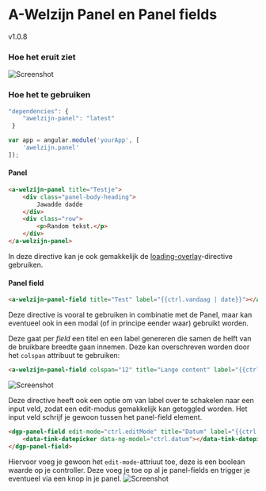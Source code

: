 # A-Welzijn Panel en Panel fields

v1.0.8

### Hoe het eruit ziet

![Screenshot](https://s3.amazonaws.com/f.cl.ly/items/2H3R2U0K0820370W2Y1L/panel.PNG)

### Hoe het te gebruiken

```javascript
"dependencies": {
	"awelzijn-panel": "latest"
 }
```
```javascript
var app = angular.module('yourApp', [
	'awelzijn.panel'
]);
```

#### Panel

```html
<a-welzijn-panel title="Testje">
	<div class="panel-body-heading">
		Jawadde dadde
	</div>
	<div class="row">
		<p>Random tekst.</p>
	</div>
</a-welzijn-panel>
```
In deze directive kan je ook gemakkelijk de [loading-overlay](https://github.com/A-welzijn/loading-overlay)-directive gebruiken.

#### Panel field

```html
<a-welzijn-panel-field title="Test" label="{{ctrl.vandaag | date}}"></a-welzijn-panel-field>
```
Deze directive is vooral te gebruiken in combinatie met de Panel, maar kan eventueel ook in een modal (of in principe eender waar) gebruikt worden.

Deze gaat per *field* een titel en een label genereren die samen de helft van de bruikbare breedte gaan innemen. Deze kan overschreven worden door het `colspan` attribuut te gebruiken:
```html
<a-welzijn-panel-field colspan="12" title="Lange content" label="{{ctrl.loremipsum}}"></a-welzijn-panel-field>
```
![Screenshot](https://s3.amazonaws.com/f.cl.ly/items/3B2s3K100l003a3c0b09/panellang.PNG)

Deze directive heeft ook een optie om van label over te schakelen naar een input veld, zodat een edit-modus gemakkelijk kan getoggled worden.
Het input veld schrijf je gewoon tussen het panel-field element.
```html
<dgp-panel-field edit-mode="ctrl.editMode" title="Datum" label="{{ctrl.datum | date:'dd/MM/yyyy'}}">
	<data-tink-datepicker data-ng-model="ctrl.datum"></data-tink-datepicker>
</dgp-panel-field>
```
Hiervoor voeg je gewoon het `edit-mode`-attriuut toe, deze is een boolean waarde op je controller. Deze voeg je toe op al je panel-fields en trigger je eventueel via een knop in je panel.
![Screenshot](https://s3.amazonaws.com/f.cl.ly/items/0s3r1k2a3V302r3A3i1Q/paneledit.PNG)